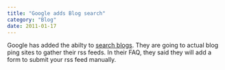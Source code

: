 ```yaml
---
title: "Google adds Blog search"
category: "Blog"
date: 2011-01-17
---
```



Google has added the abilty to [search blogs](http://google.com/blogsearch). They are going to actual blog ping sites to gather their rss feeds. In their FAQ, they said they will add a form to submit your rss feed manually.